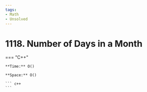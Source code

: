```yaml
---
tags:
- Math
- Unsolved
---
```



# 1118. Number of Days in a Month

=== "C++"

    **Time:** O()

    **Space:** O()

    ``` c++
    ```